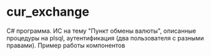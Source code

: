 # cur_exchange
C# программа. ИС на тему "Пункт обмены валюты", описанные процедуры на plsql, аутентификация (два пользователя с разными правами).
Пример работы компонентов

